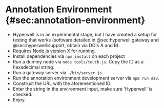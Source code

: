 # Annotation Environment {#sec:annotation-environment}

* Hyperwell is in an experimental stage, but I have created a setup for testing that works (software detailed in @sec:hyperwell:gateway and @sec:hyperwell:support, obtain via DOIs A and B).
* Requires Node.js version X for running.
* Install dependencies via `npm install` on each project
* Run a dummy node via `node tools/touch.js`. Copy the ID as a hexadecimal string.
* Run a gateway server via `./bin/server.js`.
* Run the annotation environment development server via `npm run dev`.
* Construct the URL with the aforementioned ID.
* Enter the string in the environment input, make sure 'Hyperwell' is checked.
* Enjoy.
